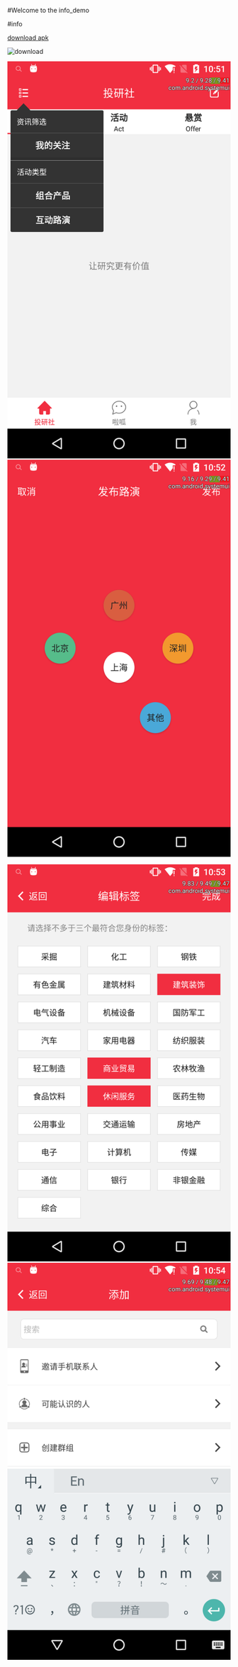 #Welcome to the info_demo


        
#info

[download  apk](http://fir.im/8juq)

![download](https://github.com/tengbinlive/info_demo/blob/master/image/download.png)


![](https://github.com/tengbinlive/info_demo/blob/master/investment/image/device-2016-04-25-105152.png)                       ![](https://github.com/tengbinlive/info_demo/blob/master/investment/image/device-2016-04-25-105245.png)

![](https://github.com/tengbinlive/info_demo/blob/master/investment/image/device-2016-04-25-105322.png)                      ![](https://github.com/tengbinlive/info_demo/blob/master/investment/image/device-2016-04-25-105443.png)

